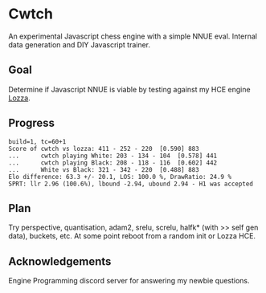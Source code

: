 # Cwtch
An experimental Javascript chess engine with a simple NNUE eval. Internal data generation and DIY Javascript trainer.
## Goal
Determine if Javascript NNUE is viable by testing against my HCE engine [Lozza](https://github.com/op12no2/lozza).
## Progress
```
build=1, tc=60+1
Score of cwtch vs lozza: 411 - 252 - 220  [0.590] 883
...      cwtch playing White: 203 - 134 - 104  [0.578] 441
...      cwtch playing Black: 208 - 118 - 116  [0.602] 442
...      White vs Black: 321 - 342 - 220  [0.488] 883
Elo difference: 63.3 +/- 20.1, LOS: 100.0 %, DrawRatio: 24.9 %
SPRT: llr 2.96 (100.6%), lbound -2.94, ubound 2.94 - H1 was accepted
```
## Plan
Try perspective, quantisation, adam2, srelu, screlu, halfk* (with >> self gen data), buckets, etc. At some point reboot from a random init or Lozza HCE.
## Acknowledgements
Engine Programming discord server for answering my newbie questions.
